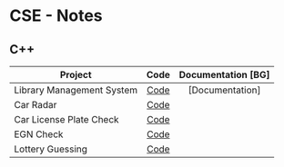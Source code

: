# CSE - Notes
## C++ 

| Project                         | Code                     | Documentation [BG]  |
| ------------------------------- |:------------------------:| :------------------:|
| Library Management System       | [Code](Library.cpp)      | [Documentation]     |
| Car Radar                       | [Code](Radar.cpp)        |                     |
| Car License Plate Check         | [Code](LicensePlate.cpp) |                     |
| EGN Check                       | [Code](EGN.cpp)          |                     |
| Lottery Guessing                | [Code](Lottery.cpp)      |                     |

